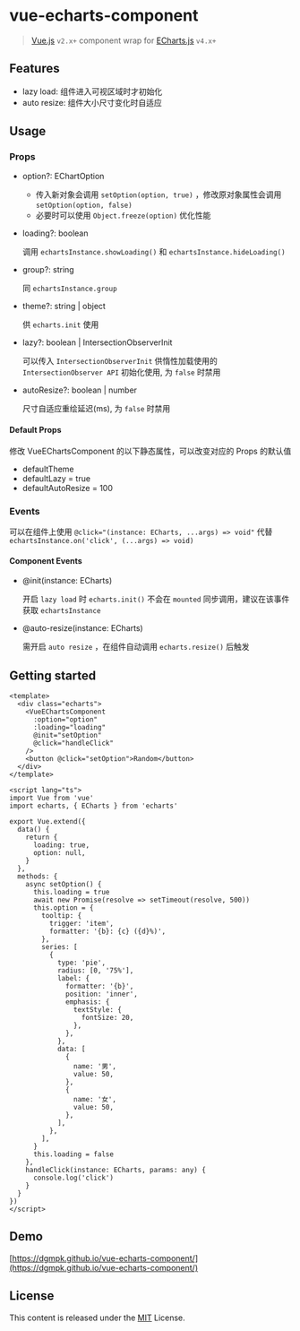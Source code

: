 # vue-echarts-component
> [Vue.js](https://vuejs.org/) `v2.x+` component wrap for [ECharts.js](http://echarts.baidu.com/) `v4.x+`

## Features
* lazy load: 组件进入可视区域时才初始化
* auto resize: 组件大小尺寸变化时自适应

## Usage
### Props
* option?: EChartOption

  * 传入新对象会调用 `setOption(option, true)` ，修改原对象属性会调用 `setOption(option, false)`
  * 必要时可以使用 `Object.freeze(option)` 优化性能

* loading?: boolean

  调用 `echartsInstance.showLoading()` 和 `echartsInstance.hideLoading()`

* group?: string

  同 `echartsInstance.group`

* theme?: string | object

  供 `echarts.init` 使用

* lazy?: boolean | IntersectionObserverInit

  可以传入 `IntersectionObserverInit` 供惰性加载使用的 `IntersectionObserver API` 初始化使用, 为 `false` 时禁用

* autoResize?: boolean | number

  尺寸自适应重绘延迟(ms), 为 `false` 时禁用

#### Default Props
修改 VueEChartsComponent 的以下静态属性，可以改变对应的 Props 的默认值
* defaultTheme
* defaultLazy = true
* defaultAutoResize = 100

### Events
可以在组件上使用 `@click="(instance: ECharts, ...args) => void"` 代替 `echartsInstance.on('click', (...args) => void)`

#### Component Events
* @init(instance: ECharts)

  开启 `lazy load` 时 `echarts.init()` 不会在 `mounted` 同步调用，建议在该事件获取 `echartsInstance`

* @auto-resize(instance: ECharts)

  需开启 `auto resize` ，在组件自动调用 `echarts.resize()` 后触发

## Getting started
```vue
<template>
  <div class="echarts">
    <VueEChartsComponent
      :option="option"
      :loading="loading"
      @init="setOption"
      @click="handleClick"
    />
    <button @click="setOption">Random</button>
  </div>
</template>

<script lang="ts"> 
import Vue from 'vue'
import echarts, { ECharts } from 'echarts'

export Vue.extend({
  data() {
    return {
      loading: true,
      option: null,
    }
  },
  methods: {
    async setOption() {
      this.loading = true
      await new Promise(resolve => setTimeout(resolve, 500))
      this.option = {
        tooltip: {
          trigger: 'item',
          formatter: '{b}: {c} ({d}%)',
        },
        series: [
          {
            type: 'pie',
            radius: [0, '75%'],
            label: {
              formatter: '{b}',
              position: 'inner',
              emphasis: {
                textStyle: {
                  fontSize: 20,
                },
              },
            },
            data: [
              {
                name: '男',
                value: 50,
              },
              {
                name: '女',
                value: 50,
              },
            ],
          },
        ],
      }
      this.loading = false
    },
    handleClick(instance: ECharts, params: any) {
      console.log('click')
    }
  }
})
</script>
```

## Demo
[https://dgmpk.github.io/vue-echarts-component/](https://dgmpk.github.io/vue-echarts-component/)

## License
This content is released under the [MIT](http://opensource.org/licenses/MIT) License.
